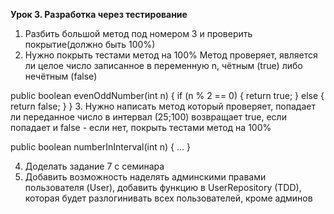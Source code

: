 **Урок 3. Разработка через тестирование**
1. Разбить большой метод под номером 3 и проверить покрытие(должно быть 100%)
2. Нужно покрыть тестами метод на 100%
Метод проверяет, является ли целое число записанное в переменную n, чётным (true) либо нечётным (false)

public boolean evenOddNumber(int n) {
if (n % 2 == 0) {
return true;
} else {
return false;
}
}
3. Нужно написать метод который проверяет, попадает ли переданное число в интервал (25;100) возвращает true, если попадает и false - если нет, покрыть тестами метод на 100%

public boolean numberInInterval(int n) { … }

4.  Доделать задание 7 с семинара
5.  Добавить возможность наделять админскими правами пользователя (User), добавить функцию в UserRepository (TDD), которая будет разлогинивать всех пользователей, кроме админов